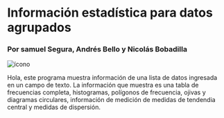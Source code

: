 # Información estadística para datos agrupados
### Por samuel Segura, Andrés Bello y Nicolás Bobadilla

<image src="/resources/ada.ico" alt="ícono">

Hola,  este programa muestra información de una lista de datos ingresada en un campo de texto. La información que muestra es una tabla de frecuencias completa, histogramas, polígonos de frecuencia, ojivas y diagramas circulares, información de medición de medidas de tendendia central y medidas de dispersión.